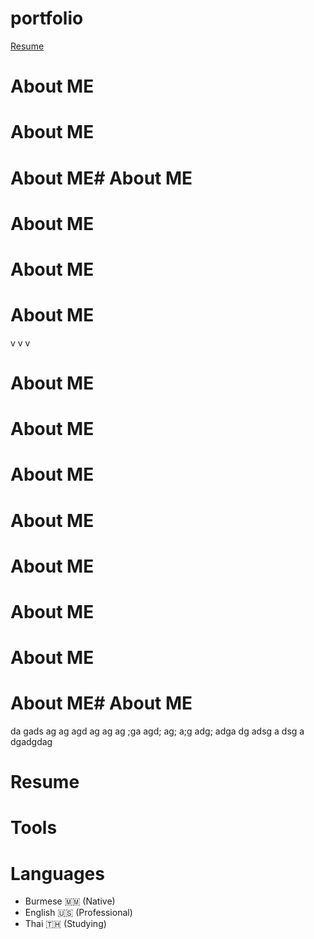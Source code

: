 # portfolio
[Resume](https://github.com/hwilltester/portfolio/edit/main/README.md#resume)
# About ME
# About ME
# About ME# About ME
# About ME
# About ME
# About ME
v
v
v
# About ME
# About ME
# About ME
# About ME
# About ME
# About ME
# About ME
# About ME# About ME

da
gads
ag
ag
agd
ag
ag
ag
;ga
agd;
ag;
a;g
adg;
adga
dg
adsg
a
dsg
a
dgadgdag
# Resume
# Tools
# Languages
- Burmese 🇲🇲 (Native)
- English 🇺🇸 (Professional)
- Thai 🇹🇭 (Studying)
